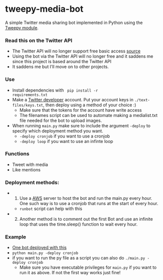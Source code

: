 # tweepy-media-bot
A simple Twitter media sharing bot implemented in Python using the [Tweepy module](https://www.tweepy.org/).<br>

### Read this on the Twitter API
- The Twitter API will no longer support free basic access [source](https://twitter.com/TwitterDev/status/1621026986784337922?s=20)
- Using the bot via the Twitter API will no longer free and it saddens me since this project is based around the Twitter API
- It saddens me but I'll move on to other projects. 

### Use
- Install dependencies with <code> pip install -r requirements.txt</code>
- Make a [Twitter developer](https://developer.twitter.com/en) account. Put your account keys in <code>./text-files/keys.txt</code>, then deploy using a method of your choice :) <br>
  - Make sure that the tokens for the account have write access 
  - The filenames script can be used to automate making a medialist.txt file needed for the bot to upload images. 
- When running <code>main.py</code> make sure to include the argument <code>-deploy</code> to specify which deployment method you want. 
	- <code>-deploy cronjob</code> if you want to use a cronjob 
	- <code>-deploy loop</code> if you want to use an infinte loop

### Functions 
- Tweet with media
- Like mentions

### Deployment methods: 
- 1) Use a [AWS](https://aws.amazon.com/) server to host the bot and run the main.py every hour. One such way is to use a cronjob that runs at the start of every hour.
  - <code>runbot</code> script can help with this 
- 2) Another method is to comment out the first Bot and use an infinite loop that uses the time.sleep() function to wait every hour. 

### Example 
- [One bot deployed with this](https://twitter.com/omoriupscalebot)
- <code>python main.py -deploy cronjob</code> 
- if you want to run the py file as a script you can also do <code>./main.py -deploy cronjob</code>
  - Make sure you have executable privileges for <code>main.py</code> if you want to run it as above. If not the first way works just fine! 
